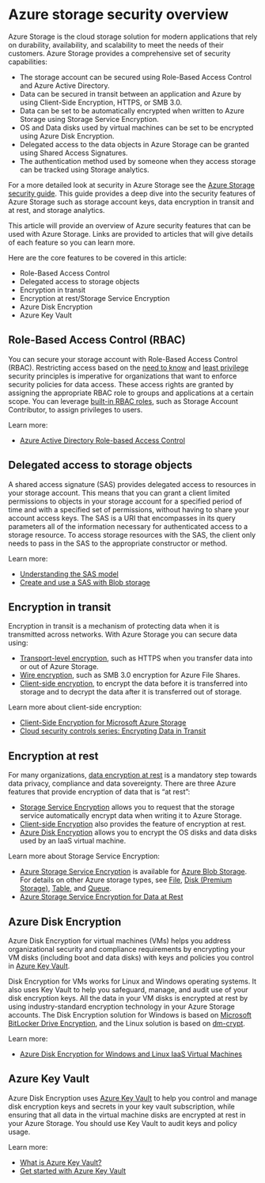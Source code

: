 <properties
   pageTitle="Azure Storage Security Overview | Microsoft Azure"
   description=" Azure Storage is the cloud storage solution for modern applications that rely on durability, availability, and scalability to meet the needs of their customers. This article provides an overview of the core Azure security features that can be used with Azure Storage. "
   services="security"
   documentationCenter="na"
   authors="TerryLanfear"
   manager="MBaldwin"
   editor="TomSh"/>

<tags
   ms.service="security"
   ms.devlang="na"
   ms.topic="article"
   ms.tgt_pltfrm="na"
   ms.workload="na"
   ms.date="06/14/2016"
   ms.author="terrylan"/>

# Azure storage security overview

Azure Storage is the cloud storage solution for modern applications that rely on durability, availability, and scalability to meet the needs of their customers. Azure Storage provides a comprehensive set of security capabilities:

- The storage account can be secured using Role-Based Access Control and Azure Active Directory.
- Data can be secured in transit between an application and Azure by using Client-Side Encryption, HTTPS, or SMB 3.0.
- Data can be set to be automatically encrypted when written to Azure Storage using Storage Service Encryption.
- OS and Data disks used by virtual machines can be set to be encrypted using Azure Disk Encryption.
- Delegated access to the data objects in Azure Storage can be granted using Shared Access Signatures.
- The authentication method used by someone when they access storage can be tracked using Storage analytics.

For a more detailed look at security in Azure Storage see the [Azure Storage security guide](../storage/storage-security-guide.md). This guide provides a deep dive into the security features of Azure Storage such as storage account keys, data encryption in transit and at rest, and storage analytics.

This article will provide an overview of Azure security features that can be used with Azure Storage. Links are provided to articles that will give details of each feature so you can learn more.

Here are the core features to be covered in this article:

- Role-Based Access Control
- Delegated access to storage objects
- Encryption in transit
- Encryption at rest/Storage Service Encryption
- Azure Disk Encryption
- Azure Key Vault

## Role-Based Access Control (RBAC)

You can secure your storage account with Role-Based Access Control (RBAC). Restricting access based on the [need to know](https://en.wikipedia.org/wiki/Need_to_know) and [least privilege](https://en.wikipedia.org/wiki/Principle_of_least_privilege) security principles is imperative for organizations that want to enforce security policies for data access. These access rights are granted by assigning the appropriate RBAC role to groups and applications at a certain scope. You can leverage [built-in RBAC roles](../active-directory/role-based-access-built-in-roles.md), such as Storage Account Contributor, to assign privileges to users.

Learn more:

- [Azure Active Directory Role-based Access Control](../active-directory/role-based-access-control-configure.md)

## Delegated access to storage objects

A shared access signature (SAS) provides delegated access to resources in your storage account. This means that you can grant a client limited permissions to objects in your storage account for a specified period of time and with a specified set of permissions, without having to share your account access keys. The SAS is a URI that encompasses in its query parameters all of the information necessary for authenticated access to a storage resource. To access storage resources with the SAS, the client only needs to pass in the SAS to the appropriate constructor or method.

Learn more:

- [Understanding the SAS model](../storage/storage-dotnet-shared-access-signature-part-1.md)
- [Create and use a SAS with Blob storage](../storage/storage-dotnet-shared-access-signature-part-2.md)

## Encryption in transit
Encryption in transit is a mechanism of protecting data when it is transmitted across networks. With Azure Storage you can secure data using:

- [Transport-level encryption](../storage/storage-security-guide.md#encryption-in-transit), such as HTTPS when you transfer data into or out of Azure Storage.
- [Wire encryption](../storage/storage-security-guide.md#using-encryption-during-transit-with-azure-file-shares), such as SMB 3.0 encryption for Azure File Shares.
- [Client-side encryption](../storage/storage-security-guide.md#using-client-side-encryption-to-secure-data-that-you-send-to-storage), to encrypt the data before it is transferred into storage and to decrypt the data after it is transferred out of storage.

Learn more about client-side encryption:

- [Client-Side Encryption for Microsoft Azure Storage](https://blogs.msdn.microsoft.com/windowsazurestorage/2015/04/28/client-side-encryption-for-microsoft-azure-storage-preview/)
- [Cloud security controls series: Encrypting Data in Transit](http://blogs.microsoft.com/cybertrust/2015/08/10/cloud-security-controls-series-encrypting-data-in-transit/)

## Encryption at rest

For many organizations, [data encryption at rest](https://blogs.microsoft.com/cybertrust/2015/09/10/cloud-security-controls-series-encrypting-data-at-rest/) is a mandatory step towards data privacy, compliance and data sovereignty. There are three Azure features that provide encryption of data that is “at rest”:

- [Storage Service Encryption](../storage/storage-security-guide.md#encryption-at-rest) allows you to request that the storage service automatically encrypt data when writing it to Azure Storage.
- [Client-side Encryption](../storage/storage-security-guide.md#client-side-encryption) also provides the feature of encryption at rest.
- [Azure Disk Encryption](../storage/storage-security-guide.md#using-azure-disk-encryption-to-encrypt-disks-used-by-your-virtual-machines) allows you to encrypt the OS disks and data disks used by an IaaS virtual machine.

Learn more about Storage Service Encryption:

- [Azure Storage Service Encryption](https://azure.microsoft.com/services/storage/) is available for [Azure Blob Storage](https://azure.microsoft.com/services/storage/blobs/). For details on other Azure storage types, see [File](https://azure.microsoft.com/services/storage/files/), [Disk (Premium Storage)](https://azure.microsoft.com/services/storage/premium-storage/), [Table](https://azure.microsoft.com/services/storage/tables/), and [Queue](https://azure.microsoft.com/services/storage/queues/).
- [Azure Storage Service Encryption for Data at Rest](../storage/storage-service-encryption.md)

## Azure Disk Encryption

Azure Disk Encryption for virtual machines (VMs) helps you address organizational security and compliance requirements by encrypting your VM disks (including boot and data disks) with keys and policies you control in [Azure Key Vault](https://azure.microsoft.com/services/key-vault/).

Disk Encryption for VMs works for Linux and Windows operating systems. It also uses Key Vault to help you safeguard, manage, and audit use of your disk encryption keys. All the data in your VM disks is encrypted at rest by using industry-standard encryption technology in your Azure Storage accounts. The Disk Encryption solution for Windows is based on [Microsoft BitLocker Drive Encryption](https://technet.microsoft.com/library/cc732774.aspx), and the Linux solution is based on [dm-crypt](https://en.wikipedia.org/wiki/Dm-crypt).

Learn more:

- [Azure Disk Encryption for Windows and Linux IaaS Virtual Machines](https://gallery.technet.microsoft.com/Azure-Disk-Encryption-for-a0018eb0)

## Azure Key Vault

Azure Disk Encryption uses [Azure Key Vault](https://azure.microsoft.com/services/key-vault/) to help you control and manage disk encryption keys and secrets in your key vault subscription, while ensuring that all data in the virtual machine disks are encrypted at rest in your Azure Storage. You should use Key Vault to audit keys and policy usage.

Learn more:

- [What is Azure Key Vault?](../key-vault/key-vault-whatis.md)
- [Get started with Azure Key Vault](../key-vault/key-vault-get-started.md)
